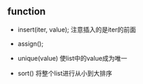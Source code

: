 ## function

* insert(iter, value);
   注意插入的是iter的前面
* assign();

* unique(value)
  使list中的value成为唯一

* sort()
  将整个list进行从小到大排序